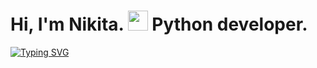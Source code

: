 <h1>Hi, I'm Nikita.</a> 
<img src="https://github.com/blackcater/blackcater/raw/main/images/Hi.gif" height="32"/> Python developer.</h1>

<a href="https://git.io/typing-svg"><img src="https://readme-typing-svg.herokuapp.com?font=Fira+Code&size=14&duration=1000&pause=500&color=E9F7E4&multiline=true&repeat=false&width=730&height=90&lines=Languages+and+Tools%3A+Python%2C+Django%2C+Django+Rest+Framework+(DRF)%2C+PostgreSQL%2C+SQLite3%2C+;SQL%2C+REST+API%2C+JSON%2C+OAuth+2.0%2C+JWT%2BDjoser%2C+GIT%2C+Notion%2C+DRF+Spectacular%2C+;Client+API+%D0%B2+Telegram%2C+HTML%2C+CSS%2C+Bootstrap%2C+Unittest%2C+Pythonanywhere%2C+Docker%2C+;Yandex.Cloud%2C+Nginx%2C+Pytest." alt="Typing SVG" /></a>
